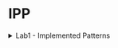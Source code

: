 # IPP

<details>
<summary>Lab1 - Implemented Patterns
</summary>
 

- Abstract Factory
- Factory
- Singleton

### Abstract factory and Factory
MicrosoftServiceFactory and AppleServiceFactory(concrete factories) → Service factory(abstract factory)

### Singleton
Creates only a single instance of the same object

![ScreenShot](screens/1.png)

![ScreenShot](screens/2.png)

</details>
